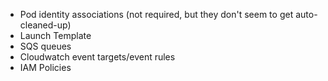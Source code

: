 - Pod identity associations
  (not required, but they don't seem to get auto-cleaned-up)
- Launch Template
- SQS queues
- Cloudwatch event targets/event rules
- IAM Policies
